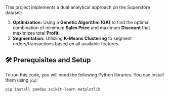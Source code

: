 This project implements a dual analytical approach on the Superstore dataset:
1.  **Optimization:** Using a **Genetic Algorithm (GA)** to find the optimal combination of minimum **Sales Price** and maximum **Discount** that maximizes total **Profit**.
2.  **Segmentation:** Utilizing **K-Means Clustering** to segment orders/transactions based on all available features.

## 🛠️ Prerequisites and Setup

To run this code, you will need the following Python libraries. You can install them using `pip`:

```bash
pip install pandas scikit-learn matplotlib
